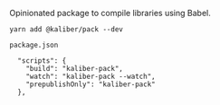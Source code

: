 Opinionated package to compile libraries using Babel.

```
yarn add @kaliber/pack --dev
```

`package.json`
```
  "scripts": {
    "build": "kaliber-pack",
    "watch": "kaliber-pack --watch",
    "prepublishOnly": "kaliber-pack"
  },
```
